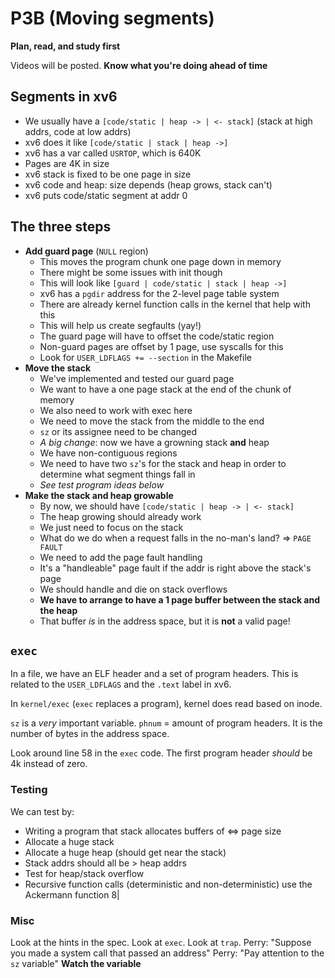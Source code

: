 # P3B (Moving segments)

__Plan, read, and study first__

Videos will be posted. __Know what you're doing ahead of time__

## Segments in xv6

- We usually have a `[code/static | heap -> | <- stack]` (stack at high addrs,
  code at low addrs)
- xv6 does it like `[code/static | stack | heap ->]`
- xv6 has a var called `USRTOP`, which is 640K
- Pages are 4K in size
- xv6 stack is fixed to be one page in size
- xv6 code and heap: size depends (heap grows, stack can't)
- xv6 puts code/static segment at addr 0


## The three steps

* __Add guard page__ (`NULL` region)
  * This moves the program chunk one page down in memory
  * There might be some issues with init though
  * This will look like `[guard | code/static | stack | heap ->]`
  * xv6 has a `pgdir` address for the 2-level page table system
  * There are already kernel function calls in the kernel that help with this
  * This will help us create segfaults (yay!)
  * The guard page will have to offset the code/static region
  * Non-guard pages are offset by 1 page, use syscalls for this
  * Look for `USER_LDFLAGS += --section` in the Makefile
* __Move the stack__
  * We've implemented and tested our guard page
  * We want to have a one page stack at the end of the chunk of memory
  * We also need to work with exec here
  * We need to move the stack from the middle to the end
  * `sz` or its assignee need to be changed
  * _A big change_: now we have a growning stack __and__ heap
  * We have non-contiguous regions
  * We need to have two `sz`'s for the stack and heap in order to determine what segment things fall in
  * _See test program ideas below_
* __Make the stack and heap growable__
  * By now, we should have `[code/static | heap -> | <- stack]`
  * The heap growing should already work
  * We just need to focus on the stack
  * What do we do when a request falls in the no-man's land? => `PAGE FAULT`
  * We need to add the page fault handling
  * It's a "handleable" page fault if the addr is right above the stack's page
  * We should handle and die on stack overflows
  * __We have to arrange to have a 1 page buffer between the stack and the heap__
  * That buffer _is_ in the address space, but it is __not__ a valid page!

## `exec`

In a file, we have an ELF header and a set of program headers.
This is related to the `USER_LDFLAGS` and the `.text` label in xv6.

In `kernel/exec` (`exec` replaces a program), kernel does read based on inode.

`sz` is a _very_ important variable. `phnum` = amount of program headers.
It is the number of bytes in the address space.

Look around line 58 in the `exec` code. The first program header _should_ be 4k
instead of zero.

### Testing
We can test by:
- Writing a program that stack allocates buffers of <=> page size
- Allocate a huge stack
- Allocate a huge heap (should get near the stack)
- Stack addrs should all be > heap addrs
- Test for heap/stack overflow
- Recursive function calls (deterministic and non-deterministic) use the Ackermann function 8|

### Misc
Look at the hints in the spec.
Look at `exec`.
Look at `trap`.
Perry: "Suppose you made a system call that passed an address"
Perry: "Pay attention to the `sz` variable"
__Watch the variable__
